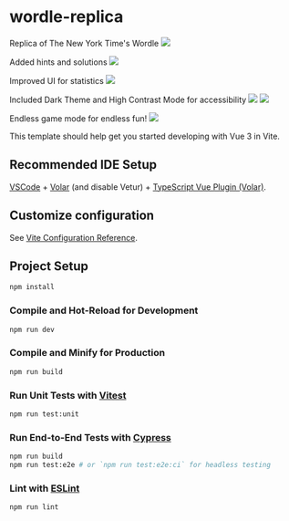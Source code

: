 # wordle-replica

Replica of The New York Time's Wordle
![](https://i.imgur.com/0NgXLrW.png)

Added hints and solutions
![](https://i.imgur.com/lfLE1Qb.png)

Improved UI for statistics
![](https://i.imgur.com/9NxLhed.png)

Included Dark Theme and High Contrast Mode for accessibility
![](https://i.imgur.com/fwh0YQo.png)
![](https://i.imgur.com/8F5ulyo.png)

Endless game mode for endless fun!
![](https://i.imgur.com/kc4sA4e.png)

This template should help get you started developing with Vue 3 in Vite.

## Recommended IDE Setup

[VSCode](https://code.visualstudio.com/) + [Volar](https://marketplace.visualstudio.com/items?itemName=Vue.volar) (and disable Vetur) + [TypeScript Vue Plugin (Volar)](https://marketplace.visualstudio.com/items?itemName=Vue.vscode-typescript-vue-plugin).

## Customize configuration

See [Vite Configuration Reference](https://vitejs.dev/config/).

## Project Setup

```sh
npm install
```

### Compile and Hot-Reload for Development

```sh
npm run dev
```

### Compile and Minify for Production

```sh
npm run build
```

### Run Unit Tests with [Vitest](https://vitest.dev/)

```sh
npm run test:unit
```

### Run End-to-End Tests with [Cypress](https://www.cypress.io/)

```sh
npm run build
npm run test:e2e # or `npm run test:e2e:ci` for headless testing
```

### Lint with [ESLint](https://eslint.org/)

```sh
npm run lint
```
